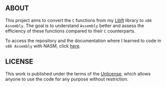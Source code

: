## ABOUT

This project aims to convert the `C` functions from my [Libft](https://github.com/jotavare/libft) library to `x86 Assembly`. The goal is to understand `Assembly` better and assess the efficiency of these functions compared to their `C` counterparts.

To access the repository and the documentation where I learned to code in `x86 Assembly` with NASM, click [here](https://github.com/jotavare/x86-assembly-nasm).

## LICENSE

This work is published under the terms of the [Unlicense](https://github.com/jotavare/x86-assembly-nasm/blob/main/LICENSE), which allows anyone to use the code for any purpose without restriction.

